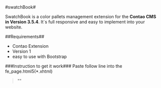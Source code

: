 #swatchBook#

SwatchBook is a color pallets management extension for the **Contao CMS in Version 3.5.4**. It`s full responsive and easy to implement into your website.


##Requirements##
* Contao Extension
* Version 1
* easy to use with Bootstrap

###Instruction to get it work###
Paste follow line into the fe_page.html5(*.xhtml)

> "<script src="system/modules/swatchBook/assets/js/modernizr.custom.79639.js"></script>"